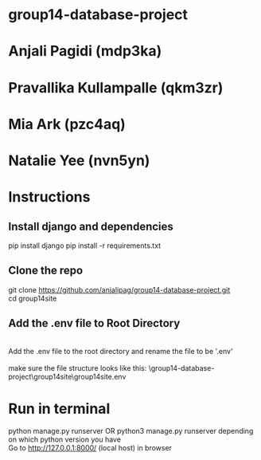 # group14-database-project

# Anjali Pagidi (mdp3ka)
# Pravallika Kullampalle (qkm3zr)
# Mia Ark (pzc4aq)
# Natalie Yee (nvn5yn)


# Instructions

## Install django and dependencies
pip install django
pip install -r requirements.txt


## Clone the repo
git clone https://github.com/anjalipag/group14-database-project.git
<br> cd group14site </br>

## Add the .env file to Root Directory
<br> Add the .env file to the root directory and rename the file to be '.env' </br>
<br> make sure the file structure looks like this: \group14-database-project\group14site\group14site\.env </br>


# Run in terminal 
python manage.py runserver OR python3 manage.py runserver depending on which python version you have
<br> Go to http://127.0.0.1:8000/ (local host) in browser </br>

